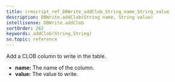 ```yaml
---
title: crmscript_ref_DBWrite_addClob_String_name_String_value
description: DBWrite.addClob(String name, String value)
intellisense: DBWrite.addClob
sortOrder: 262
keywords: addClob(String,String)
so.topic: reference
---
```



Add a CLOB column to write in the table.



* **name:** The name of the column.
* **value:** The value to write.


